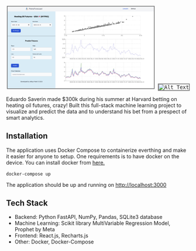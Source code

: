 <p align="center">
  <kbd>
    <img src="./petroforecast.png" alt="Alt Text" width="400" style="border: 2px solid gray">
  </kbd>
  <kbd>
    <img src="./edverdo.gif" alt="Alt Text" width="250" style="border: 2px solid gray">
  </kbd>
</p>

Eduardo Saverin made $300k during his summer at Harvard betting on heating oil futures, crazy! Built this full-stack machine learning project to visualize and predict the data and to understand his bet from a prespect of smart analytics.

## Installation

The application uses Docker Compose to containerize everthing and make it easier for anyone to setup. One requirements is to have docker on the device. You can install docker from [here.](https://www.docker.com/products/docker-desktop/)

```shell
docker-compose up
```

The application should be up and running on [http://localhost:3000](http://localhost:3000)

## Tech Stack

- Backend: Python FastAPI, NumPy, Pandas, SQLite3 database
- Machine Learning: Scikit library MultiVariable Regression Model, Prophet by Meta
- Frontend: React.js, Recharts.js
- Other: Docker, Docker-Compose
